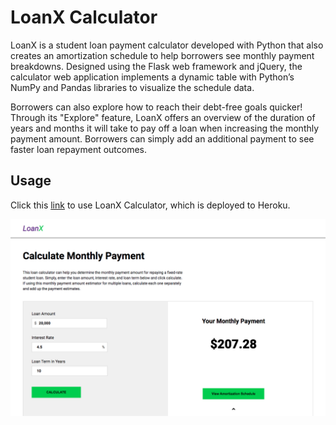 # LoanX Calculator

LoanX is a student loan payment calculator developed with Python that also creates an amortization schedule to help borrowers see monthly payment breakdowns. Designed using the Flask web framework and jQuery, the calculator web application implements a dynamic table with Python’s NumPy and Pandas libraries to visualize the schedule data. 

Borrowers can also explore how to reach their debt-free goals quicker! Through its "Explore" feature, LoanX offers an overview of the duration of years and months it will take to pay off a loan when increasing the monthly payment amount. Borrowers can simply add an additional payment to see faster loan repayment outcomes.
    
## Usage

Click this [link](https://loanxcalculator.herokuapp.com/) to use LoanX Calculator, which is deployed to Heroku.

![LoanX Screenshot](https://github.com/t-mcneal/loanx/blob/master/readme_images/loanx_screenshot.png)




